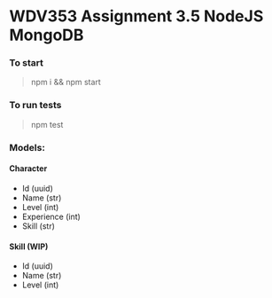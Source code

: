 # WDV353 Assignment 3.5 NodeJS MongoDB

### To start
> npm i && npm start

### To run tests
> npm test


### Models:
#### Character
- Id (uuid)
- Name (str)
- Level (int)
- Experience (int)
- Skill (str)

#### Skill (WIP)
- Id (uuid)
- Name (str)
- Level (int)